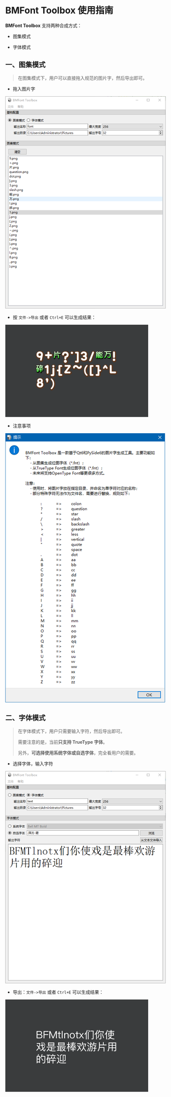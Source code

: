 # BMFont Toolbox 使用指南

**BMFont Toolbox** 支持两种合成方式：

-   图集模式

-   字体模式

## 一、图集模式

> 在图集模式下，用户可以直接拖入规范的图片字，然后导出即可。

-   拖入图片字

![](../img/bmfont/atlas_ui.png)

-   按 `文件->导出` 或者 `Ctrl+E` 可以生成结果：

![](../img/bmfont/atlas_result.png)

-   注意事项

![](../img/bmfont/help.png)

## 二、字体模式

> 在字体模式下，用户只需要输入字符，然后导出即可。
>
> 需要注意的是，当前**只支持 TrueType 字体**。
>
> 另外，**可选择使用系统字体或自选字体**，完全看用户的需要。

-   选择字体，输入字符

![](../img/bmfont/text_ui.png)

-   导出：`文件->导出` 或者 `Ctrl+E` 可以生成结果：

![](../img/bmfont/text_result.png)

